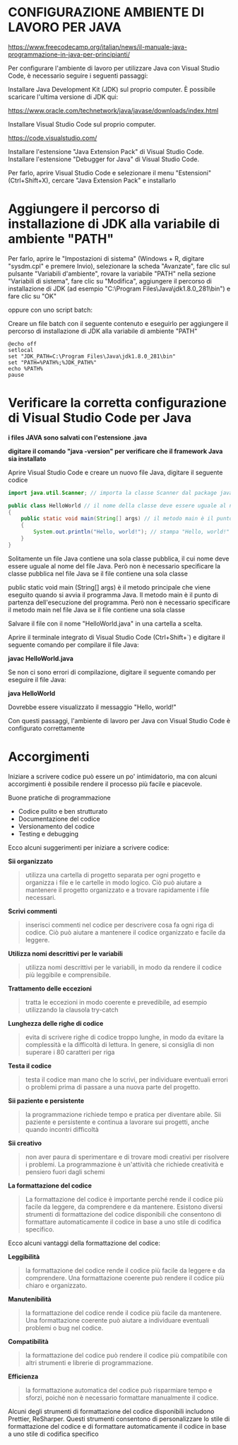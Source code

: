 # CONFIGURAZIONE AMBIENTE DI LAVORO PER JAVA  

https://www.freecodecamp.org/italian/news/il-manuale-java-programmazione-in-java-per-principianti/

Per configurare l'ambiente di lavoro per utilizzare Java con Visual Studio Code, è necessario seguire i seguenti passaggi:

Installare Java Development Kit (JDK) sul proprio computer.
È possibile scaricare l'ultima versione di JDK qui:

https://www.oracle.com/technetwork/java/javase/downloads/index.html

Installare Visual Studio Code sul proprio computer.

https://code.visualstudio.com/

Installare l'estensione "Java Extension Pack" di Visual Studio Code.
Installare l'estensione "Debugger for Java" di Visual Studio Code.

Per farlo, aprire Visual Studio Code e selezionare il menu "Estensioni" (Ctrl+Shift+X), cercare "Java Extension Pack" e installarlo

# Aggiungere il percorso di installazione di JDK alla variabile di ambiente "PATH" 

Per farlo, aprire le "Impostazioni di sistema" (Windows + R, digitare "sysdm.cpl" e premere Invio),
selezionare la scheda "Avanzate", fare clic sul pulsante "Variabili d'ambiente", 
rovare la variabile "PATH" nella sezione "Variabili di sistema",
fare clic su "Modifica",
aggiungere il percorso di installazione di JDK (ad esempio "C:\Program Files\Java\jdk1.8.0_281\bin") e fare clic su "OK"

oppure con uno script batch:

Creare un file batch con il seguente contenuto e eseguirlo per aggiungere il percorso di installazione di JDK alla variabile di ambiente "PATH"

```batch
@echo off
setlocal
set "JDK_PATH=C:\Program Files\Java\jdk1.8.0_281\bin"
set "PATH=%PATH%;%JDK_PATH%"
echo %PATH%
pause
```

# Verificare la corretta configurazione di Visual Studio Code per Java 


**i files JAVA sono salvati con l'estensione .java**

**digitare il comando "java -version" per verificare che il framework Java sia installato**

Aprire Visual Studio Code e creare un nuovo file Java, digitare il seguente codice

```java
import java.util.Scanner; // importa la classe Scanner dal package java.util

public class HelloWorld // il nome della classe deve essere uguale al nome del file Java (HelloWorld.java)
{
    public static void main(String[] args) // il metodo main è il punto di partenza dell'esecuzione del programma
    {
        System.out.println("Hello, world!"); // stampa "Hello, world!" nella console
    }
}
```

Solitamente un file Java contiene una sola classe pubblica, il cui nome deve essere uguale al nome del file Java.
Però non è necessario specificare la classe pubblica nel file Java se il file contiene una sola classe

public static void main (String[] args) è il metodo principale che viene eseguito quando si avvia il programma Java.
Il metodo main è il punto di partenza dell'esecuzione del programma.
Però non è necessario specificare il metodo main nel file Java se il file contiene una sola classe

Salvare il file con il nome "HelloWorld.java" in una cartella a scelta. 

Aprire il terminale integrato di Visual Studio Code (Ctrl+Shift+`) e digitare il seguente comando per compilare il file Java:

**javac HelloWorld.java**

Se non ci sono errori di compilazione, digitare il seguente comando per eseguire il file Java:

**java HelloWorld**

Dovrebbe essere visualizzato il messaggio "Hello, world!"

Con questi passaggi, l'ambiente di lavoro per Java con Visual Studio Code è configurato correttamente


# Accorgimenti

Iniziare a scrivere codice può essere un po' intimidatorio, ma con alcuni accorgimenti è possibile rendere il processo più
facile e piacevole.

Buone pratiche di programmazione

- Codice pulito e ben strutturato
- Documentazione del codice
- Versionamento del codice
- Testing e debugging

Ecco alcuni suggerimenti per iniziare a scrivere codice:

**Sii organizzato**
>utilizza una cartella di progetto separata per ogni progetto e organizza i file e le cartelle in modo logico.
Ciò può aiutare a mantenere il progetto organizzato e a trovare rapidamente i file necessari.

**Scrivi commenti**
>inserisci commenti nel codice per descrivere cosa fa ogni riga di codice.
Ciò può aiutare a mantenere il codice organizzato e facile da leggere.

**Utilizza nomi descrittivi per le variabili**
>utilizza nomi descrittivi per le variabili, in modo da rendere il codice più leggibile e comprensibile.

**Trattamento delle eccezioni**
>tratta le eccezioni in modo coerente e prevedibile, ad esempio utilizzando la clausola try-catch

**Lunghezza delle righe di codice**
>evita di scrivere righe di codice troppo lunghe, in modo da evitare la complessità e la difficoltà di lettura.
In genere, si consiglia di non superare i 80 caratteri per riga

**Testa il codice**
>testa il codice man mano che lo scrivi, per individuare eventuali errori o problemi prima di passare a una nuova parte del progetto.

**Sii paziente e persistente**
>la programmazione richiede tempo e pratica per diventare abile. Sii paziente e persistente e continua a lavorare sui progetti,
anche quando incontri difficoltà

**Sii creativo**
>non aver paura di sperimentare e di trovare modi creativi per risolvere i problemi.
La programmazione è un'attività che richiede creatività e pensiero fuori dagli schemi

 **La formattazione del codice**
>La formattazione del codice è importante perché rende il codice più facile da leggere, da comprendere e da mantenere.
Esistono diversi strumenti di formattazione del codice disponibili che consentono di formattare automaticamente il codice in
base a uno stile di codifica specifico.

Ecco alcuni vantaggi della formattazione del codice:

**Leggibilità**
>la formattazione del codice rende il codice più facile da leggere e da comprendere.
Una formattazione coerente può rendere il codice più chiaro e organizzato.

**Manutenibilità**
>la formattazione del codice rende il codice più facile da mantenere.
Una formattazione coerente può aiutare a individuare eventuali problemi o bug nel codice.

**Compatibilità**
>la formattazione del codice può rendere il codice più compatibile con altri strumenti e librerie di programmazione.

**Efficienza**
>la formattazione automatica del codice può risparmiare tempo e sforzi, poiché non è necessario formattare manualmente il codice.

Alcuni degli strumenti di formattazione del codice disponibili includono Prettier, ReSharper.
Questi strumenti consentono di personalizzare lo stile di formattazione del codice e di formattare automaticamente il codice in base a uno stile di codifica specifico

